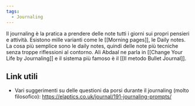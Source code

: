 ```yaml
---
tags:
  - Journaling
---
```

Il journaling è la pratica a prendere delle note tutti i giorni sui propri pensieri e attività.
Esistono mille varianti come le [[Morning pages]], le Daily notes.
La cosa più semplice sono le daily notes, quindi delle note più tecniche senza troppe riflessioni al contorno.
Ali Abdaal ne parla in [[Change Your Life by Journaling]] e il sistema più famoso è il [[Il metodo Bullet Journal]].

## Link utili
* Vari suggerimenti su delle questioni da porsi durante il journaling (molto filosofico): https://elaptics.co.uk/journal/191-journaling-prompts/